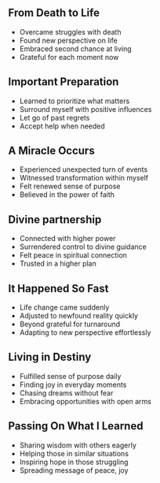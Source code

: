 
## From Death to Life

- Overcame struggles with death
- Found new perspective on life
- Embraced second chance at living
- Grateful for each moment now

## Important Preparation

- Learned to prioritize what matters
- Surround myself with positive influences
- Let go of past regrets
- Accept help when needed

## A Miracle Occurs

- Experienced unexpected turn of events
- Witnessed transformation within myself
- Felt renewed sense of purpose
- Believed in the power of faith

## Divine partnership

- Connected with higher power
- Surrendered control to divine guidance
- Felt peace in spiritual connection
- Trusted in a higher plan

## It Happened So Fast

- Life change came suddenly
- Adjusted to newfound reality quickly
- Beyond grateful for turnaround
- Adapting to new perspective effortlessly

## Living in Destiny

- Fulfilled sense of purpose daily
- Finding joy in everyday moments
- Chasing dreams without fear
- Embracing opportunities with open arms

## Passing On What I Learned

- Sharing wisdom with others eagerly
- Helping those in similar situations
- Inspiring hope in those struggling
- Spreading message of peace, joy